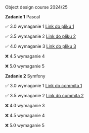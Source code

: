Object design course 2024/25

**Zadanie 1** Pascal

:white_check_mark: 3.0 wymaganie 1 [Link do pliku 1](https://github.com/Janszczyrek/object_design/blob/master/1/3/generator.pas)

:white_check_mark: 3.5 wymaganie 2 [Link do pliku 2](https://github.com/Janszczyrek/object_design/blob/master/1/35/sort.pas)

:white_check_mark: 4.0 wymaganie 3 [Link do pliku 3](https://github.com/Janszczyrek/object_design/blob/master/1/4/generator.pas)

:x: 4.5 wymaganie 4

:x: 5.0 wymaganie 5 

**Zadanie 2** Symfony

:white_check_mark: 3.0 wymaganie 1 [Link do commita 1](https://github.com/Janszczyrek/object_design/commit/dd828a49ce217fae3e16eb8138aa8654bead495d)

:white_check_mark: 3.5 wymaganie 2 [Link do commita 2](https://github.com/Janszczyrek/object_design/commit/5cea8ba7b07df44f730cd7b98d38a247a00de28f)

:x: 4.0 wymaganie 3

:x: 4.5 wymaganie 4

:x: 5.0 wymaganie 5
